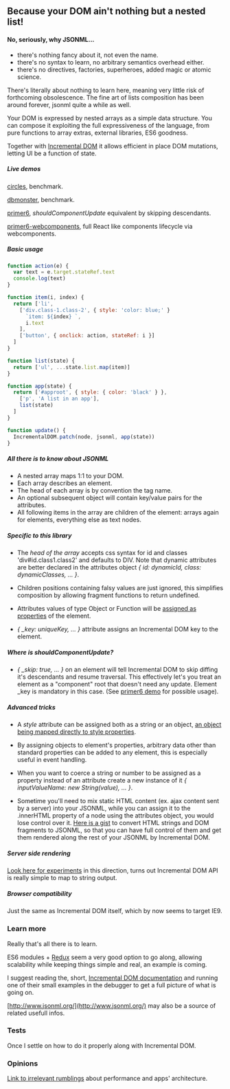 ## Because your DOM ain't nothing but a nested list!

#### No, seriously, why JSONML...
- there's nothing fancy about it, not even the name.
- there's no syntax to learn, no arbitrary semantics overhead either.
- there's no directives, factories, superheroes, added magic or atomic science.

There's literally about nothing to learn here, meaning very little risk of forthcoming obsolescence. The fine art of lists composition has been around forever, jsonml quite a while as well.

Your DOM is expressed by nested arrays as a simple data structure. You can compose it exploiting the full expressiveness of the language, from pure functions to array extras, external libraries, ES6 goodness.

Together with [Incremental DOM](https://github.com/google/incremental-dom) it allows efficient in place DOM mutations, letting UI be a function of state.

##### Live demos
[circles](http://paolocaminiti.github.io/incremental-dom-jsonml/demo/circles), benchmark.

[dbmonster](http://paolocaminiti.github.io/incremental-dom-jsonml/demo/dbmonster), benchmark.

[primer6](http://paolocaminiti.github.io/incremental-dom-jsonml/demo/primer6), *shouldComponentUpdate* equivalent by skipping descendants.

[primer6-webcomponents](http://paolocaminiti.github.io/incremental-dom-jsonml/demo/primer6-webcomponents), full React like components lifecycle via webcomponents.

##### Basic usage
```javascript
function action(e) {
  var text = e.target.stateRef.text
  console.log(text)
}

function item(i, index) {
  return ['li',
    ['div.class-1.class-2', { style: 'color: blue;' }
      `item: ${index} `,
      i.text
    ],
    ['button', { onclick: action, stateRef: i }]
  ]
}

function list(state) {
  return ['ul', ...state.list.map(item)]
}

function app(state) {
  return ['#approot', { style: { color: 'black' } },
    ['p', 'A list in an app'],
    list(state)
  ]
}

function update() {
  IncrementalDOM.patch(node, jsonml, app(state))
}
```

##### All there is to know about JSONML
- A nested array maps 1:1 to your DOM.
- Each array describes an element.
- The head of each array is by convention the tag name.
- An optional subsequent object will contain key/value pairs for the attributes.
- All following items in the array are children of the element: arrays again for elements, everything else as text nodes.

##### Specific to this library
- The *head of the array* accepts css syntax for id and classes 'div#id.class1.class2' and defaults to DIV. Note that dynamic attributes are better declared in the attributes object *{ id: dynamicId, class: dynamicClasses, ... }*.

- Children positions containing falsy values are just ignored, this simplifies composition by allowing fragment functions to return undefined.

- Attributes values of type Object or Function will be [assigned as properties](http://google.github.io/incremental-dom/#rendering-dom/attributes-and-properties) of the element.

- *{ _key: uniqueKey, ... }* attribute assigns an Incremental DOM key to the element.

##### Where is *shouldComponentUpdate*?
- *{ _skip: true, ... }* on an element will tell Incremental DOM to skip diffing it's descendants and resume traversal. This effectively let's you treat an element as a "component" root that doesn't need any update. Element _key is mandatory in this case. (See [primer6 demo](http://paolocaminiti.github.io/incremental-dom-jsonml/demo/primer6/) for possible usage).

##### Advanced tricks
- A *style* attribute can be assigned both as a string or an object, [an object being mapped directly to style properties](http://google.github.io/incremental-dom/#rendering-dom/applying-styles).

- By assigning objects to element's properties, arbitrary data other than standard properties can be added to any element, this is especially useful in event handling.

- When you want to coerce a string or number to be assigned as a property instead of an attribute create a new instance of it *{ inputValueName: new String(value), ... }*.

- Sometime you'll need to mix static HTML content (ex. ajax content sent by a server) into your JSONML, while you can assign it to the .innerHTML property of a node using the attributes object, you would lose control over it. [Here is a gist](https://gist.github.com/paolocaminiti/df203b27f63debb76378) to convert HTML strings and DOM fragments to JSONML, so that you can have full control of them and get them rendered along the rest of your JSONML by Incremental DOM.

##### Server side rendering
[Look here for experiments](https://github.com/paolocaminiti/incremental-dom-to-string) in this direction, turns out Incremental DOM API is really simple to map to string output.

##### Browser compatibility

Just the same as Incremental DOM itself, which by now seems to target IE9.

### Learn more
Really that's all there is to learn.

ES6 modules + [Redux](https://github.com/rackt/redux) seem a very good option to go along, allowing scalability while keeping things simple and real, an example is coming.

I suggest reading the, short, [Incremental DOM documentation](http://google.github.io/incremental-dom/#about) and running one of their small examples in the debugger to get a full picture of what is going on.

[http://www.jsonml.org/](http://www.jsonml.org/) may also be a source of related usefull infos.

### Tests
Once I settle on how to do it properly along with Incremental DOM.

### Opinions

[Link to irrelevant rumblings](https://github.com/paolocaminiti/incremental-dom-jsonml/blob/master/OPINIONS.md) about performance and apps' architecture.
